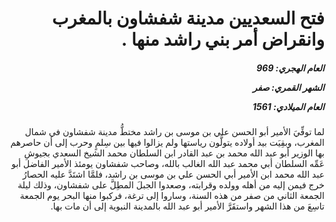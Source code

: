 <h1 dir="rtl">فتح السعديين مدينة شفشاون بالمغرب وانقراض أمر بني راشد منها .</h1>

<h5 dir="rtl">العام الهجري:  969

الشهر القمري: صفر

العام الميلادي: 1561</h5>

<p dir="rtl">لما توفِّيَ الأمير أبو الحسن علي بن موسى بن راشد مختطُّ مدينة شفشاون في شمال المغرب، وبقِيَت بيد أولاده يتولَّون رياستها ولم يزالوا فيها بين سِلمٍ وحرب إلى أن حاصرهم بها الوزير أبو عبد الله محمد بن عبد القادر ابن السلطان محمد الشيخ السعدي بجيوشِ عَمِّه السلطان أبي محمد عبد الله الغالب بالله، وصاحب شفشاون يومئذ الأمير الفاضل أبو عبد الله محمد ابن الأمير أبي الحسن علي بن موسى بن راشد، فلمَّا اشتَدَّ عليه الحصارُ خرج فيمن إليه من أهله وولده وقرابته، وصعدوا الجبلَ المطِلَّ على شفشاون، وذلك ليلة الجمعة الثاني من صفر من هذه السنة، وساروا إلى ترغة، فركبوا منها البحر يوم الجمعة تاسِعَ من هذا الشهر واستقَرَّ الأمير أبو عبد الله بالمدينة النبوية إلى أن مات بها.</p></br>
